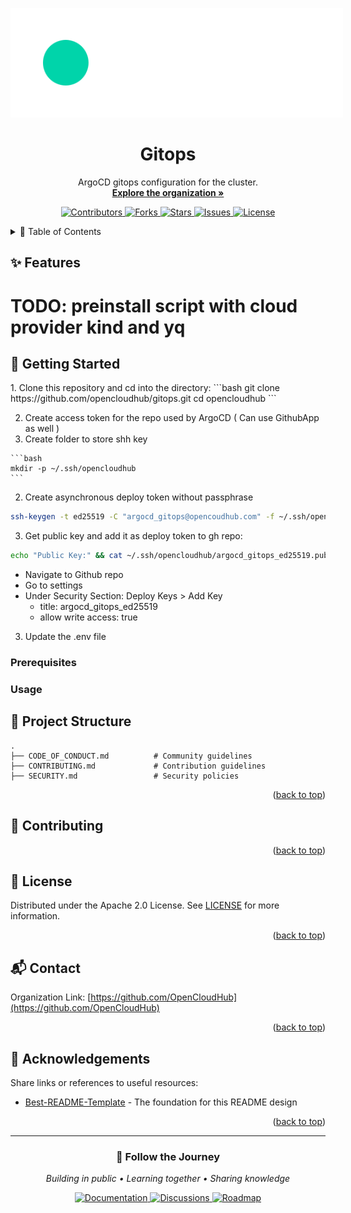 <a id="readme-top"></a>

<!-- PROJECT LOGO & TITLE -->

<div align="center">
  <a href="https://github.com/opencloudhub">
  <picture>
    <source media="(prefers-color-scheme: light)" srcset="https://raw.githubusercontent.com/opencloudhub/.github/main/assets/brand/assets/logos/primary-logo-light.svg">
    <source media="(prefers-color-scheme: dark)" srcset="https://raw.githubusercontent.com/opencloudhub/.github/main/assets/brand/assets/logos/primary-logo-dark.svg">
    <!-- Fallback -->
    <img alt="OpenCloudHub Logo" src="https://raw.githubusercontent.com/opencloudhub/.github/main/assets/brand/assets/logos/primary-logo-dark.svg" style="max-width:700px; max-height:175px;">
  </picture>
  </a>

<h1 align="center">Gitops</h1>

<!-- SORT DESCRIPTION -->

<p align="center">
    ArgoCD gitops configuration for the cluster.<br />
    <a href="https://github.com/opencloudhub/.github"><strong>Explore the organization »</strong></a>
  </p>

<!-- BADGES -->

<p align="center">
    <a href="https://github.com/opencloudhub/.github/graphs/contributors">
      <img src="https://img.shields.io/github/contributors/opencloudhub/.github.svg?style=for-the-badge" alt="Contributors">
    </a>
    <a href="https://github.com/opencloudhub/.github/network/members">
      <img src="https://img.shields.io/github/forks/opencloudhub/.github.svg?style=for-the-badge" alt="Forks">
    </a>
    <a href="https://github.com/opencloudhub/.github/stargazers">
      <img src="https://img.shields.io/github/stars/opencloudhub/.github.svg?style=for-the-badge" alt="Stars">
    </a>
    <a href="https://github.com/opencloudhub/.github/issues">
      <img src="https://img.shields.io/github/issues/opencloudhub/.github.svg?style=for-the-badge" alt="Issues">
    </a>
    <a href="https://github.com/opencloudhub/.github/blob/main/LICENSE">
      <img src="https://img.shields.io/github/license/opencloudhub/.github.svg?style=for-the-badge" alt="License">
    </a>
  </p>
</div>

<!-- TABLE OF CONTENTS -->

<details>
  <summary>📑 Table of Contents</summary>
  <ol>
    <li><a href="#features">Features</a></li>
    <li><a href="#getting-started">Getting Started</a></li>
    <li><a href="#project-structure">Project Structure</a></li>
    <li><a href="#contributing">Contributing</a></li>
    <li><a href="#license">License</a></li>
    <li><a href="#contact">Contact</a></li>
    <li><a href="#acknowledgements">Acknowledgements</a></li>
  </ol>
</details>

<!-- FEATURES -->

<h2 id="features">✨ Features</h2>

<!-- GETTING STARTED -->
# TODO: preinstall script with cloud provider kind and yq

<h2 id="getting-started">🚀 Getting Started</h2>
1. Clone this repository and cd into the directory:
   ```bash
   git clone https://github.com/opencloudhub/gitops.git
   cd opencloudhub
   ```

2. Create access token for the repo used by ArgoCD ( Can use GithubApp as well )
1. Create folder to store shh key

````
```bash
mkdir -p ~/.ssh/opencloudhub
```
````

2. Create asynchronous deploy token without passphrase

```bash
ssh-keygen -t ed25519 -C "argocd_gitops@opencoudhub.com" -f ~/.ssh/opencloudhub/argocd_gitops_ed25519 -N ""


```

3. Get public key and add it as deploy token to gh repo:

```bash
echo "Public Key:" && cat ~/.ssh/opencloudhub/argocd_gitops_ed25519.pub
```

- Navigate to Github repo
- Go to settings
- Under Security Section: Deploy Keys > Add Key
  - title: argocd_gitops_ed25519
  - allow write access: true

3. Update the .env file

### Prerequisites

### Usage

<h2 id="project-structure">📁 Project Structure</h2>

```
.
├── CODE_OF_CONDUCT.md          # Community guidelines
├── CONTRIBUTING.md             # Contribution guidelines
├── SECURITY.md                 # Security policies
```

<p align="right">(<a href="#readme-top">back to top</a>)</p>

<!-- CONTRIBUTING -->

<h2 id="contributing">👥 Contributing</h2>

<p align="right">(<a href="#readme-top">back to top</a>)</p>

<!-- LICENSE -->

<h2 id="license">📄 License</h2>

Distributed under the Apache 2.0 License. See [LICENSE](/LICENSE) for more information.

<p align="right">(<a href="#readme-top">back to top</a>)</p>

<!-- CONTACT -->

<h2 id="contact">📬 Contact</h2>

Organization Link: [https://github.com/OpenCloudHub](https://github.com/OpenCloudHub)

<p align="right">(<a href="#readme-top">back to top</a>)</p>

<!-- ACKNOWLEDGEMENTS -->

<h2 id="acknowledgements">🙏 Acknowledgements</h2>

Share links or references to useful resources:

- [Best-README-Template](https://github.com/othneildrew/Best-README-Template) - The foundation for this README design

<p align="right">(<a href="#readme-top">back to top</a>)</p>

______________________________________________________________________

<div align="center">
  <h3>🌟 Follow the Journey</h3>
  <p><em>Building in public • Learning together • Sharing knowledge</em></p>

<div>
    <a href="https://opencloudhub.github.io/docs">
      <img src="https://img.shields.io/badge/Read%20the%20Docs-2596BE?style=for-the-badge&logo=read-the-docs&logoColor=white" alt="Documentation">
    </a>
    <a href="https://github.com/orgs/opencloudhub/discussions">
      <img src="https://img.shields.io/badge/Join%20Discussion-181717?style=for-the-badge&logo=github&logoColor=white" alt="Discussions">
    </a>
    <a href="https://github.com/orgs/opencloudhub/projects/4">
      <img src="https://img.shields.io/badge/View%20Roadmap-0052CC?style=for-the-badge&logo=jira&logoColor=white" alt="Roadmap">
    </a>
  </div>
</div>

<!-- MARKDOWN LINKS & IMAGES -->
